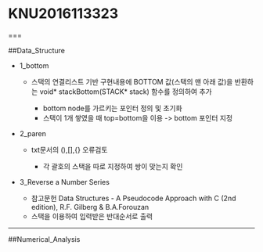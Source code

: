 # KNU2016113323
===

##Data_Structure

- 1_bottom
  - 스택의 연결리스트 기반 구현내용에 BOTTOM 값(스택의 맨 아래 값)을 반환하는 void* stackBottom(STACK* stack) 함수를 정의하여 추가
  
    - bottom node를 가르키는 포인터 정의 및 초기화
    - 스택이 1개 쌓였을 때 top=bottom을 이용 -> bottom 포인터 지정
  
- 2_paren
  - txt문서의 (),[],{} 오류검토
  
    - 각 괄호의 스택을 따로 지정하여 쌍이 맞는지 확인
    
- 3_Reverse a Number Series
  - 참고문헌 Data Structures - A Pseudocode Approach with C (2nd edition), R.F. Gilberg & B.A.Forouzan
  - 스택을 이용하여 입력받은 반대순서로 출력

---

##Numerical_Analysis
